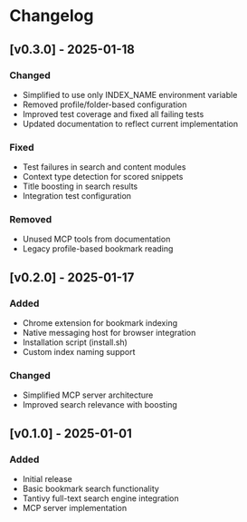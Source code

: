 # Changelog

## [v0.3.0] - 2025-01-18

### Changed
- Simplified to use only INDEX_NAME environment variable
- Removed profile/folder-based configuration
- Improved test coverage and fixed all failing tests
- Updated documentation to reflect current implementation

### Fixed
- Test failures in search and content modules
- Context type detection for scored snippets
- Title boosting in search results
- Integration test configuration

### Removed
- Unused MCP tools from documentation
- Legacy profile-based bookmark reading

## [v0.2.0] - 2025-01-17

### Added
- Chrome extension for bookmark indexing
- Native messaging host for browser integration
- Installation script (install.sh)
- Custom index naming support

### Changed
- Simplified MCP server architecture
- Improved search relevance with boosting

## [v0.1.0] - 2025-01-01

### Added
- Initial release
- Basic bookmark search functionality
- Tantivy full-text search engine integration
- MCP server implementation
